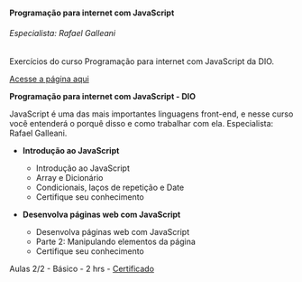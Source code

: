 #### Programação para internet com JavaScript
###### Especialista: Rafael Galleani

Exercícios do curso Programação para internet com JavaScript da DIO.

<a href="https://danianith.github.io/BootCamp_React_Web_Developer/programacao_internet_com_js/index.html">Acesse a página aqui</a>

**Programação para internet com JavaScript - DIO**

JavaScript é uma das mais importantes linguagens front-end, e nesse curso você entenderá o porquê disso e como trabalhar com ela. Especialista: Rafael Galleani.

* **Introdução ao JavaScript**
  - Introdução ao JavaScript
  - Array e Dicionário
  - Condicionais, laços de repetição e Date
  - Certifique seu conhecimento

* **Desenvolva páginas web com JavaScript**
  - Desenvolva páginas web com JavaScript
  - Parte 2: Manipulando elementos da página
  - Certifique seu conhecimento

Aulas 2/2 - Básico - 2 hrs - <a href="https://certificates.digitalinnovation.one/53DF9A1A">Certificado</a>
